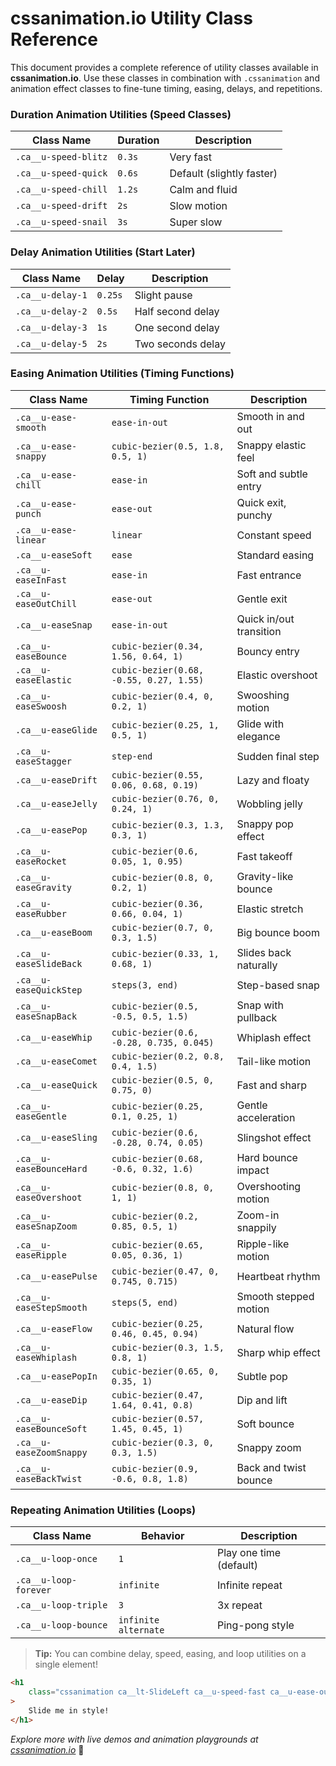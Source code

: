 # cssanimation.io Utility Class Reference

This document provides a complete reference of utility classes available in **cssanimation.io**. Use these classes in combination with `.cssanimation` and animation effect classes to fine-tune timing, easing, delays, and repetitions.

### Duration Animation Utilities (Speed Classes)

| Class Name           | Duration | Description               |
| -------------------- | -------- | ------------------------- |
| `.ca__u-speed-blitz` | `0.3s`   | Very fast                 |
| `.ca__u-speed-quick` | `0.6s`   | Default (slightly faster) |
| `.ca__u-speed-chill` | `1.2s`   | Calm and fluid            |
| `.ca__u-speed-drift` | `2s`     | Slow motion               |
| `.ca__u-speed-snail` | `3s`     | Super slow                |

### Delay Animation Utilities (Start Later)

| Class Name       | Delay   | Description       |
| ---------------- | ------- | ----------------- |
| `.ca__u-delay-1` | `0.25s` | Slight pause      |
| `.ca__u-delay-2` | `0.5s`  | Half second delay |
| `.ca__u-delay-3` | `1s`    | One second delay  |
| `.ca__u-delay-5` | `2s`    | Two seconds delay |

### Easing Animation Utilities (Timing Functions)

| Class Name              | Timing Function                          | Description             |
| ----------------------- | ---------------------------------------- | ----------------------- |
| `.ca__u-ease-smooth`    | `ease-in-out`                            | Smooth in and out       |
| `.ca__u-ease-snappy`    | `cubic-bezier(0.5, 1.8, 0.5, 1)`         | Snappy elastic feel     |
| `.ca__u-ease-chill`     | `ease-in`                                | Soft and subtle entry   |
| `.ca__u-ease-punch`     | `ease-out`                               | Quick exit, punchy      |
| `.ca__u-ease-linear`    | `linear`                                 | Constant speed          |
| `.ca__u-easeSoft`       | `ease`                                   | Standard easing         |
| `.ca__u-easeInFast`     | `ease-in`                                | Fast entrance           |
| `.ca__u-easeOutChill`   | `ease-out`                               | Gentle exit             |
| `.ca__u-easeSnap`       | `ease-in-out`                            | Quick in/out transition |
| `.ca__u-easeBounce`     | `cubic-bezier(0.34, 1.56, 0.64, 1)`      | Bouncy entry            |
| `.ca__u-easeElastic`    | `cubic-bezier(0.68, -0.55, 0.27, 1.55)`  | Elastic overshoot       |
| `.ca__u-easeSwoosh`     | `cubic-bezier(0.4, 0, 0.2, 1)`           | Swooshing motion        |
| `.ca__u-easeGlide`      | `cubic-bezier(0.25, 1, 0.5, 1)`          | Glide with elegance     |
| `.ca__u-easeStagger`    | `step-end`                               | Sudden final step       |
| `.ca__u-easeDrift`      | `cubic-bezier(0.55, 0.06, 0.68, 0.19)`   | Lazy and floaty         |
| `.ca__u-easeJelly`      | `cubic-bezier(0.76, 0, 0.24, 1)`         | Wobbling jelly          |
| `.ca__u-easePop`        | `cubic-bezier(0.3, 1.3, 0.3, 1)`         | Snappy pop effect       |
| `.ca__u-easeRocket`     | `cubic-bezier(0.6, 0.05, 1, 0.95)`       | Fast takeoff            |
| `.ca__u-easeGravity`    | `cubic-bezier(0.8, 0, 0.2, 1)`           | Gravity-like bounce     |
| `.ca__u-easeRubber`     | `cubic-bezier(0.36, 0.66, 0.04, 1)`      | Elastic stretch         |
| `.ca__u-easeBoom`       | `cubic-bezier(0.7, 0, 0.3, 1.5)`         | Big bounce boom         |
| `.ca__u-easeSlideBack`  | `cubic-bezier(0.33, 1, 0.68, 1)`         | Slides back naturally   |
| `.ca__u-easeQuickStep`  | `steps(3, end)`                          | Step-based snap         |
| `.ca__u-easeSnapBack`   | `cubic-bezier(0.5, -0.5, 0.5, 1.5)`      | Snap with pullback      |
| `.ca__u-easeWhip`       | `cubic-bezier(0.6, -0.28, 0.735, 0.045)` | Whiplash effect         |
| `.ca__u-easeComet`      | `cubic-bezier(0.2, 0.8, 0.4, 1.5)`       | Tail-like motion        |
| `.ca__u-easeQuick`      | `cubic-bezier(0.5, 0, 0.75, 0)`          | Fast and sharp          |
| `.ca__u-easeGentle`     | `cubic-bezier(0.25, 0.1, 0.25, 1)`       | Gentle acceleration     |
| `.ca__u-easeSling`      | `cubic-bezier(0.6, -0.28, 0.74, 0.05)`   | Slingshot effect        |
| `.ca__u-easeBounceHard` | `cubic-bezier(0.68, -0.6, 0.32, 1.6)`    | Hard bounce impact      |
| `.ca__u-easeOvershoot`  | `cubic-bezier(0.8, 0, 1, 1)`             | Overshooting motion     |
| `.ca__u-easeSnapZoom`   | `cubic-bezier(0.2, 0.85, 0.5, 1)`        | Zoom-in snappily        |
| `.ca__u-easeRipple`     | `cubic-bezier(0.65, 0.05, 0.36, 1)`      | Ripple-like motion      |
| `.ca__u-easePulse`      | `cubic-bezier(0.47, 0, 0.745, 0.715)`    | Heartbeat rhythm        |
| `.ca__u-easeStepSmooth` | `steps(5, end)`                          | Smooth stepped motion   |
| `.ca__u-easeFlow`       | `cubic-bezier(0.25, 0.46, 0.45, 0.94)`   | Natural flow            |
| `.ca__u-easeWhiplash`   | `cubic-bezier(0.3, 1.5, 0.8, 1)`         | Sharp whip effect       |
| `.ca__u-easePopIn`      | `cubic-bezier(0.65, 0, 0.35, 1)`         | Subtle pop              |
| `.ca__u-easeDip`        | `cubic-bezier(0.47, 1.64, 0.41, 0.8)`    | Dip and lift            |
| `.ca__u-easeBounceSoft` | `cubic-bezier(0.57, 1.45, 0.45, 1)`      | Soft bounce             |
| `.ca__u-easeZoomSnappy` | `cubic-bezier(0.3, 0, 0.3, 1.5)`         | Snappy zoom             |
| `.ca__u-easeBackTwist`  | `cubic-bezier(0.9, -0.6, 0.8, 1.8)`      | Back and twist bounce   |

### Repeating Animation Utilities (Loops)

| Class Name            | Behavior             | Description             |
| --------------------- | -------------------- | ----------------------- |
| `.ca__u-loop-once`    | `1`                  | Play one time (default) |
| `.ca__u-loop-forever` | `infinite`           | Infinite repeat         |
| `.ca__u-loop-triple`  | `3`                  | 3x repeat               |
| `.ca__u-loop-bounce`  | `infinite alternate` | Ping-pong style         |

> **Tip:** You can combine delay, speed, easing, and loop utilities on a single element!

```html
<h1
    class="cssanimation ca__lt-SlideLeft ca__u-speed-fast ca__u-ease-out ca__u-loop-3x ca__u-delay-1s"
>
    Slide me in style!
</h1>
```

_Explore more with live demos and animation playgrounds at [cssanimation.io](https://cssanimation.io)_ 🚀
